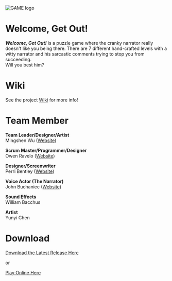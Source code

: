 ![GAME logo](https://raw.githubusercontent.com/sim2kid/GAME/main/Assets/Sprites/Logo.png)


# Welcome, Get Out!
<p><i><b>Welcome, Get Out!</b></i> is a puzzle game where the cranky narrator really doesn't like you being there. There are 7 different hand-crafted levels with a witty narrator and his sarcastic comments trying to stop you from succeeding.<br>
Will you best him?</p>



# Wiki
See the project [Wiki](https://github.com/sim2kid/GAME/wiki) for more info!



# Team Member
**Team Leader/Designer/Artist**<br>
Mingshen Wu ([Website](https://mingshenwu.myportfolio.com/))


**Scrum Master/Programmer/Designer**<br>
Owen Ravelo ([Website](https://simmgames.com))


**Designer/Screenwriter**<br>
Perri Bentley ([Website](https://perribentley.myportfolio.com/))


**Voice Actor (The Narrator)**<br>
John Buchaniec ([Website](https://johnbuchaniechoard.com/))


**Sound Effects**<br>
William Bacchus


**Artist**<br>
Yunyi Chen



# Download
[Download the Latest Release Here](https://github.com/sim2kid/GAME/releases)<br>


or


[Play Online Here](https://simm.games/game)


